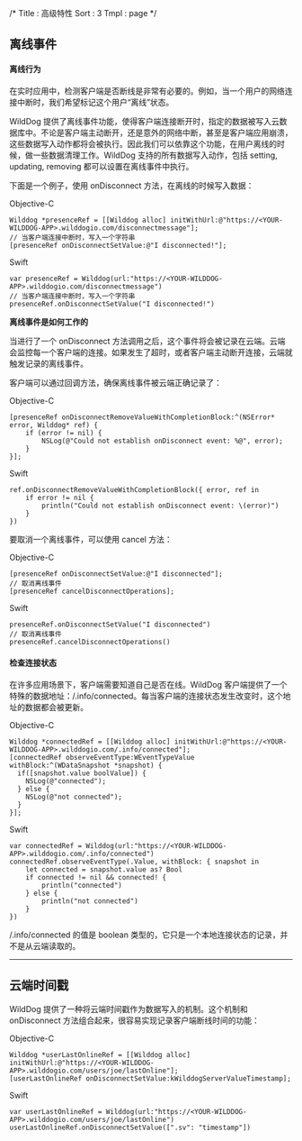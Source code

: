 /*
Title : 高级特性
Sort : 3
Tmpl : page
*/


## 离线事件

#### 离线行为

在实时应用中，检测客户端是否断线是非常有必要的。例如，当一个用户的网络连接中断时，我们希望标记这个用户“离线”状态。

WildDog 提供了离线事件功能，使得客户端连接断开时，指定的数据被写入云数据库中。不论是客户端主动断开，还是意外的网络中断，甚至是客户端应用崩溃，这些数据写入动作都将会被执行。因此我们可以依靠这个功能，在用户离线的时候，做一些数据清理工作。WildDog 支持的所有数据写入动作，包括 setting,  updating, removing 都可以设置在离线事件中执行。

下面是一个例子，使用 onDisconnect 方法，在离线的时候写入数据：

Objective-C

```
Wilddog *presenceRef = [[Wilddog alloc] initWithUrl:@"https://<YOUR-WILDDOG-APP>.wilddogio.com/disconnectmessage"];
// 当客户端连接中断时，写入一个字符串
[presenceRef onDisconnectSetValue:@"I disconnected!"];

```

Swift

```
var presenceRef = Wilddog(url:"https://<YOUR-WILDDOG-APP>.wilddogio.com/disconnectmessage")
// 当客户端连接中断时，写入一个字符串
presenceRef.onDisconnectSetValue("I disconnected!")

```

**离线事件是如何工作的**

当进行了一个 onDisconnect 方法调用之后，这个事件将会被记录在云端。云端会监控每一个客户端的连接。如果发生了超时，或者客户端主动断开连接，云端就触发记录的离线事件。

客户端可以通过回调方法，确保离线事件被云端正确记录了：

Objective-C

```
[presenceRef onDisconnectRemoveValueWithCompletionBlock:^(NSError* error, Wilddog* ref) {
    if (error != nil) {
        NSLog(@"Could not establish onDisconnect event: %@", error);
    }
}];

```

Swift

```
ref.onDisconnectRemoveValueWithCompletionBlock({ error, ref in
    if error != nil {
        println("Could not establish onDisconnect event: \(error)")
    }
})

```

要取消一个离线事件，可以使用 cancel 方法：

Objective-C

```
[presenceRef onDisconnectSetValue:@"I disconnected"];
// 取消离线事件
[presenceRef cancelDisconnectOperations];

```

Swift

```
presenceRef.onDisconnectSetValue("I disconnected")
// 取消离线事件
presenceRef.cancelDisconnectOperations()

```

#### 检查连接状态

在许多应用场景下，客户端需要知道自己是否在线。WildDog 客户端提供了一个特殊的数据地址：/.info/connected。每当客户端的连接状态发生改变时，这个地址的数据都会被更新。

Objective-C

```
Wilddog *connectedRef = [[Wilddog alloc] initWithUrl:@"https://<YOUR-WILDDOG-APP>.wilddogio.com/.info/connected"];
[connectedRef observeEventType:WEventTypeValue withBlock:^(WDataSnapshot *snapshot) {
  if([snapshot.value boolValue]) {
    NSLog(@"connected");
  } else {
    NSLog(@"not connected");
  }
}];

```

Swift

```
var connectedRef = Wilddog(url:"https://<YOUR-WILDDOG-APP>.wilddogio.com/.info/connected")
connectedRef.observeEventType(.Value, withBlock: { snapshot in
    let connected = snapshot.value as? Bool
    if connected != nil && connected! {
        println("connected")
    } else {
        println("not connected")
    }
})

```


/.info/connected 的值是 boolean 类型的，它只是一个本地连接状态的记录，并不是从云端读取的。

<hr>

## 云端时间戳

WildDog 提供了一种将云端时间戳作为数据写入的机制。这个机制和 onDisconnect 方法组合起来，很容易实现记录客户端断线时间的功能：

Objective-C

```
Wilddog *userLastOnlineRef = [[Wilddog alloc] initWithUrl:@"https://<YOUR-WILDDOG-APP>.wilddogio.com/users/joe/lastOnline"];
[userLastOnlineRef onDisconnectSetValue:kWilddogServerValueTimestamp];

```

Swift

```
var userLastOnlineRef = Wilddog(url:"https://<YOUR-WILDDOG-APP>.wilddogio.com/users/joe/lastOnline")
userLastOnlineRef.onDisconnectSetValue([".sv": "timestamp"])

```



